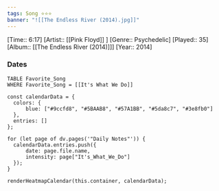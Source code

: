 ```yaml
---
tags: Song ⭐⭐⭐ 
banner: "![[The Endless River (2014).jpg]]"
---
```

[Time:: 6:17]
[Artist:: [[Pink Floyd]] ]
[Genre:: Psychedelic]
[Played:: 35]
[Album:: [[The Endless River (2014)]]]
[Year:: 2014]
### Dates
````dataview
TABLE Favorite_Song
WHERE Favorite_Song = [[It's What We Do]]
````

  ```dataviewjs
const calendarData = { 
	colors: { 
		blue: ["#9ccfd8", "#5BAAB8", "#57A1BB", "#5da8c7", "#3e8fb0"] 
	}, 
	entries: [] 
}; 

for (let page of dv.pages('"Daily Notes"')) { 
	calendarData.entries.push({ 
		date: page.file.name, 
		intensity: page["It's_What_We_Do"]
	}); 
} 

renderHeatmapCalendar(this.container, calendarData);
```

